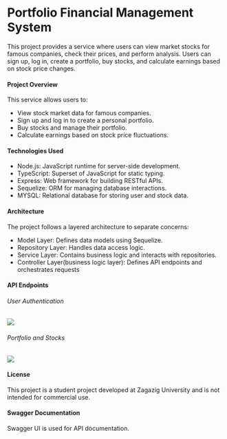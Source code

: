 # Portfolio Financial Management System

This project provides a service where users can view market stocks for famous companies, check their prices, 
and perform analysis. Users can sign up, log in, create a portfolio, buy stocks, and calculate earnings based on stock price changes.

#### Project Overview

This service allows users to:

- View stock market data for famous companies.
- Sign up and log in to create a personal portfolio.
- Buy stocks and manage their portfolio.
- Calculate earnings based on stock price fluctuations.

#### Technologies Used

- Node.js: JavaScript runtime for server-side development.
- TypeScript: Superset of JavaScript for static typing.
- Express: Web framework for building RESTful APIs.
- Sequelize: ORM for managing database interactions.
- MYSQL: Relational database for storing user and stock data.

#### Architecture

The project follows a layered architecture to separate concerns:

- Model Layer: Defines data models using Sequelize.
- Repository Layer: Handles data access logic.
- Service Layer: Contains business logic and interacts with repositories.
- Controller Layer(business logic layer): Defines API endpoints and orchestrates requests

#### API Endpoints

###### User Authentication

![](./02.png)

###### Portfolio and Stocks

![](./01.png)

#### License
This project is a student project developed at Zagazig University and is not intended for commercial use.

#### Swagger Documentation

Swagger UI is used for API documentation. 






